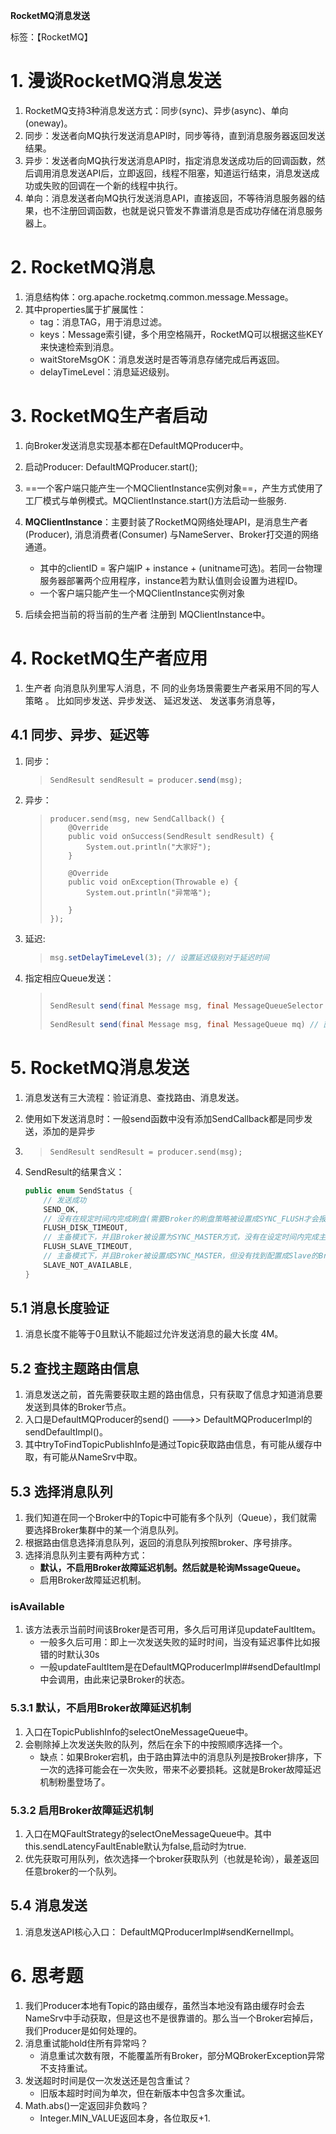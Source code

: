 **RocketMQ消息发送**

标签：【RocketMQ】



# 1. 漫谈RocketMQ消息发送

1. RocketMQ支持3种消息发送方式：同步(sync)、异步(async)、单向(oneway)。
2. 同步：发送者向MQ执行发送消息API时，同步等待，直到消息服务器返回发送结果。
3. 异步：发送者向MQ执行发送消息API时，指定消息发送成功后的回调函数，然后调用消息发送API后，立即返回，线程不阻塞，知道运行结束，消息发送成功或失败的回调在一个新的线程中执行。
4. 单向：消息发送者向MQ执行发送消息API，直接返回，不等待消息服务器的结果，也不注册回调函数，也就是说只管发不靠谱消息是否成功存储在消息服务器上。



# 2. RocketMQ消息

1. 消息结构体：org.apache.rocketmq.common.message.Message。
2. 其中properties属于扩展属性：
   - tag：消息TAG，用于消息过滤。
   - keys：Message索引键，多个用空格隔开，RocketMQ可以根据这些KEY来快速检索到消息。
   - waitStoreMsgOK：消息发送时是否等消息存储完成后再返回。
   - delayTimeLevel：消息延迟级别。



# 3. RocketMQ生产者启动

1. 向Broker发送消息实现基本都在DefaultMQProducer中。
2. 启动Producer:  DefaultMQProducer.start();
3. ==一个客户端只能产生一个MQClientInstance实例对象==，产生方式使用了工厂模式与单例模式。MQClientInstance.start()方法启动一些服务.
4. **MQClientInstance**：主要封装了RocketMQ网络处理API，是消息生产者(Producer), 消息消费者(Consumer) 与NameServer、Broker打交道的网络通道。
   - 其中的clientID = 客户端IP + instance + (unitname可选)。若同一台物理服务器部署两个应用程序，instance若为默认值则会设置为进程ID。
   - 一个客户端只能产生一个MQClientInstance实例对象

5. 后续会把当前的将当前的生产者 注册到 MQClientInstance中。



# 4. RocketMQ生产者应用

1. 生产者 向消息队列里写人消息，不 同的业务场景需要生产者采用不同的写人 策略 。 比如同步发送、异步发送、 延迟发送、 发送事务消息等，

## 4.1 同步、异步、延迟等

1. 同步：

   >```java
   >SendResult sendResult = producer.send(msg);
   >```

2. 异步：

   > ```
   > producer.send(msg, new SendCallback() {
   >     @Override
   >     public void onSuccess(SendResult sendResult) {
   >         System.out.println("大家好");
   >     }
   > 
   >     @Override
   >     public void onException(Throwable e) {
   >         System.out.println("异常咯");
   > 
   >     }
   > });
   > ```

3. 延迟:

   > ```java
   > msg.setDelayTimeLevel(3); // 设置延迟级别对于延迟时间
   > ```

4. 指定相应Queue发送：

   >```java
   >
   >SendResult send(final Message msg, final MessageQueueSelector selector, final Object arg)// 创建MessageQueueSelector，可指定Queue
   >    
   >SendResult send(final Message msg, final MessageQueue mq) // 直接指定MessageQueue
   >```



# 5. RocketMQ消息发送

1. 消息发送有三大流程：验证消息、查找路由、消息发送。

2. 使用如下发送消息时：一般send函数中没有添加SendCallback都是同步发送，添加的是异步

3. > ```
   > SendResult sendResult = producer.send(msg);
   > ```

3. SendResult的结果含义：

   ```java
   public enum SendStatus {
       // 发送成功
       SEND_OK,
       // 没有在规定时间内完成刷盘(需要Broker的刷盘策略被设置成SYNC_FLUSH才会报错)
       FLUSH_DISK_TIMEOUT,
       // 主备模式下，并且Broker被设置为SYNC_MASTER方式，没有在设定时间内完成主从同步
       FLUSH_SLAVE_TIMEOUT,
       // 主备模式下，并且Broker被设置成SYNC_MASTER，但没有找到配置成Slave的Broker
       SLAVE_NOT_AVAILABLE,
   }
   ```

## 5.1 消息长度验证

1. 消息长度不能等于0且默认不能超过允许发送消息的最大长度 4M。



## 5.2 查找主题路由信息

1. 消息发送之前，首先需要获取主题的路由信息，只有获取了信息才知道消息要发送到具体的Broker节点。
2. 入口是DefaultMQProducer的send()  --->>  DefaultMQProducerImpl的sendDefaultImpl()。
3. 其中tryToFindTopicPublishInfo是通过Topic获取路由信息，有可能从缓存中取，有可能从NameSrv中取。



## 5.3 选择消息队列

1. 我们知道在同一个Broker中的Topic中可能有多个队列（Queue），我们就需要选择Broker集群中的某一个消息队列。
2. 根据路由信息选择消息队列，返回的消息队列按照broker、序号排序。
3. 选择消息队列主要有两种方式：
   - **默认，不启用Broker故障延迟机制。然后就是轮询MssageQueue。**
   - 启用Broker故障延迟机制。

### isAvailable

1. 该方法表示当前时间该Broker是否可用，多久后可用详见updateFaultItem。
   - 一般多久后可用：即上一次发送失败的延时时间，当没有延迟事件比如报错的时默认30s
   - 一般updateFaultItem是在DefaultMQProducerImpl##sendDefaultImpl中会调用，由此来记录Broker的状态。



### 5.3.1 默认，不启用Broker故障延迟机制

1. 入口在TopicPublishInfo的selectOneMessageQueue中。
2. 会剔除掉上次发送失败的队列，然后在余下的中按照顺序选择一个。
   - 缺点：如果Broker宕机，由于路由算法中的消息队列是按Broker排序，下一次的选择可能会在一次失败，带来不必要损耗。这就是Broker故障延迟机制粉墨登场了。





### 5.3.2 启用Broker故障延迟机制

1. 入口在MQFaultStrategy的selectOneMessageQueue中。其中this.sendLatencyFaultEnable默认为false,启动时为true.
2. 优先获取可用队列，依次选择一个broker获取队列（也就是轮询），最差返回任意broker的一个队列。





## 5.4 消息发送

1. 消息发送API核心入口： DefaultMQProducerImpl#sendKernelImpl。





# 6. 思考题

1. 我们Producer本地有Topic的路由缓存，虽然当本地没有路由缓存时会去NameSrv中手动获取，但是这也不是很靠谱的。那么当一个Broker宕掉后，我们Producer是如何处理的。
2. 消息重试能hold住所有异常吗？
   - 消息重试次数有限，不能覆盖所有Broker，部分MQBrokerException异常不支持重试。
3. 发送超时时间是仅一次发送还是包含重试？
   - 旧版本超时时间为单次，但在新版本中包含多次重试。
4. Math.abs()一定返回非负数吗？
   - Integer.MIN_VALUE返回本身，各位取反+1.

















